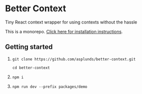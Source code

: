 # Better Context

Tiny React context wrapper for using contexts without the hassle

This is a monorepo. [Click here for installation instructions](https://github.com/asplunds/better-context/tree/main/packages/better-context#better-context).

## Getting started

1.
    ```
    git clone https://github.com/asplunds/better-context.git
    ```
    ```
    cd better-context
    ```
3.
    ```
    npm i
    ```
4.
    ```
    npm run dev --prefix packages/demo
    ```
